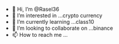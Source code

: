 - 👋 Hi, I’m @Rasel36
- 👀 I’m interested in ...crypto currency 
- 🌱 I’m currently learning ...class10
- 💞️ I’m looking to collaborate on ...binance
- 📫 How to reach me ...

<!---
Rasel36/Rasel36 is a ✨ special ✨ repository because its `README.md` (this file) appears on your GitHub profile.
You can click the Preview link to take a look at your changes.
--->
